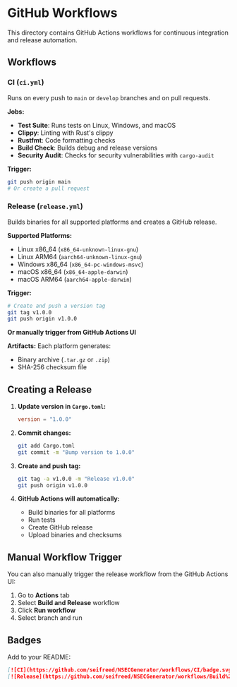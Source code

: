 # GitHub Workflows

This directory contains GitHub Actions workflows for continuous integration and release automation.

## Workflows

### CI (`ci.yml`)

Runs on every push to `main` or `develop` branches and on pull requests.

**Jobs:**
- **Test Suite**: Runs tests on Linux, Windows, and macOS
- **Clippy**: Linting with Rust's clippy
- **Rustfmt**: Code formatting checks
- **Build Check**: Builds debug and release versions
- **Security Audit**: Checks for security vulnerabilities with `cargo-audit`

**Trigger:**
```bash
git push origin main
# Or create a pull request
```

### Release (`release.yml`)

Builds binaries for all supported platforms and creates a GitHub release.

**Supported Platforms:**
- Linux x86_64 (`x86_64-unknown-linux-gnu`)
- Linux ARM64 (`aarch64-unknown-linux-gnu`)
- Windows x86_64 (`x86_64-pc-windows-msvc`)
- macOS x86_64 (`x86_64-apple-darwin`)
- macOS ARM64 (`aarch64-apple-darwin`)

**Trigger:**
```bash
# Create and push a version tag
git tag v1.0.0
git push origin v1.0.0
```

**Or manually trigger from GitHub Actions UI**

**Artifacts:**
Each platform generates:
- Binary archive (`.tar.gz` or `.zip`)
- SHA-256 checksum file

## Creating a Release

1. **Update version in `Cargo.toml`:**
   ```toml
   version = "1.0.0"
   ```

2. **Commit changes:**
   ```bash
   git add Cargo.toml
   git commit -m "Bump version to 1.0.0"
   ```

3. **Create and push tag:**
   ```bash
   git tag -a v1.0.0 -m "Release v1.0.0"
   git push origin v1.0.0
   ```

4. **GitHub Actions will automatically:**
   - Build binaries for all platforms
   - Run tests
   - Create GitHub release
   - Upload binaries and checksums

## Manual Workflow Trigger

You can also manually trigger the release workflow from the GitHub Actions UI:

1. Go to **Actions** tab
2. Select **Build and Release** workflow
3. Click **Run workflow**
4. Select branch and run

## Badges

Add to your README:

```markdown
[![CI](https://github.com/seifreed/NSECGenerator/workflows/CI/badge.svg)](https://github.com/seifreed/NSECGenerator/actions/workflows/ci.yml)
[![Release](https://github.com/seifreed/NSECGenerator/workflows/Build%20and%20Release/badge.svg)](https://github.com/seifreed/NSECGenerator/actions/workflows/release.yml)
```
